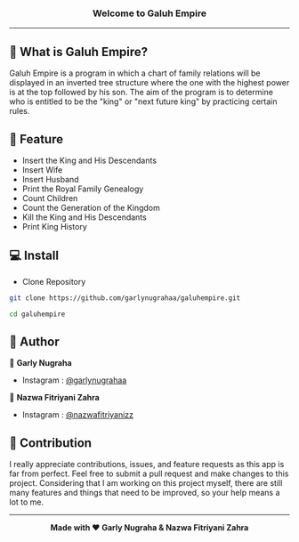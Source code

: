 ### <p align="center"><b>Welcome to Galuh Empire</b></p>

------------

## 🤔 What is Galuh Empire?
Galuh Empire is a program in which a chart of family relations will be displayed in an inverted tree structure where the one with the highest power is at the top followed by his son. The aim of the program is to determine who is entitled to be the "king" or "next future king" by practicing certain rules.

## 🤨 Feature
- Insert the King and His Descendants
- Insert Wife
- Insert Husband
- Print the Royal Family Genealogy
- Count Children
- Count the Generation of the Kingdom
- Kill the King and His Descendants
- Print King History

## 💻 Install
- Clone Repository
```bash
git clone https://github.com/garlynugrahaa/galuhempire.git
```
```bash
cd galuhempire
```

## 🧑 Author
👤 **Garly Nugraha**
- Instagram : <a href="https://www.instagram.com/garlynugrahaa/">@garlynugrahaa</a>

👤 **Nazwa Fitriyani Zahra**
- Instagram : <a href="https://www.instagram.com/nazwafitriyanizz/">@nazwafitriyanizz</a>

## 🤝 Contribution
I really appreciate contributions, issues, and feature requests as this app is far from perfect. Feel free to submit a pull request and make changes to this project. Considering that I am working on this project myself, there are still many features and things that need to be improved, so your help means a lot to me.

------------

<p align="center"><b>Made with ❤️ Garly Nugraha & Nazwa Fitriyani Zahra</b></p>
